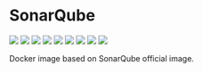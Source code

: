 # SonarQube

[![](https://img.shields.io/docker/pulls/jnonino/sonarqube.svg)](https://hub.docker.com/r/jnonino/sonarqube/)
[![](hhttps://img.shields.io/docker/build/jnonino/sonarqube)](https://hub.docker.com/r/jnonino/sonarqube/)
[![](https://img.shields.io/docker/automated/jnonino/sonarqube)](https://hub.docker.com/r/jnonino/sonarqube/)
[![](https://img.shields.io/docker/stars/jnonino/sonarqube)](https://hub.docker.com/r/jnonino/sonarqube/)
[![](https://img.shields.io/github/license/cn-cicd/sonarqube)](https://github.com/cn-cicd/sonarqube)
[![](https://img.shields.io/github/issues/cn-cicd/sonarqube)](https://github.com/cn-cicd/sonarqube)
[![](https://img.shields.io/github/issues-closed/cn-cicd/sonarqube)](https://github.com/cn-cicd/sonarqube)
[![](https://img.shields.io/github/languages/code-size/cn-cicd/sonarqube)](https://github.com/cn-cicd/sonarqube)
[![](https://img.shields.io/github/repo-size/cn-cicd/sonarqube)](https://github.com/cn-cicd/sonarqube)

Docker image based on SonarQube official image.
